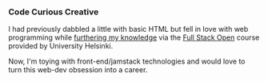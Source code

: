 ### Code Curious Creative

I had previously dabbled a little with basic HTML but fell in love with web programming while [furthering my knowledge](https://github.com/spezzers/spezzers/blob/main/education/certificate-fullstack.png?raw=true) via the [Full Stack Open](https://fullstackopen.com/en/) course provided by University Helsinki.

Now, I'm toying with front-end/jamstack technologies and would love to turn this web-dev obsession into a career.
